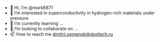 - 👋 Hi, I’m @mark6871
- 👀 I’m interested in superconductivity in hydrogen-rich materials under pressure
- 🌱 I’m currently learning ...
- 💞️ I’m looking to collaborate on ...
- 📫 How to reach me dmitrii.semenok@skoltech.ru

<!---
mark6871/mark6871 is a ✨ special ✨ repository because its `README.md` (this file) appears on your GitHub profile.
You can click the Preview link to take a look at your changes.
--->
